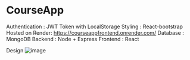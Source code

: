 # CourseApp

Authentication : JWT Token with LocalStorage
Styling : React-bootstrap
Hosted on Render: https://courseappfrontend.onrender.com/
Database : MongoDB
Backend : Node + Express
Frontend : React

Design
![image](https://github.com/shreeup/CourseApp/assets/16798480/1a5c599f-7e2c-4ff6-8ce8-5cef965d0063)
